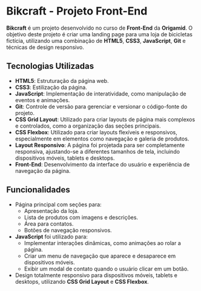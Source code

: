 # Bikcraft - Projeto Front-End

**Bikcraft** é um projeto desenvolvido no curso de **Front-End** da **Origamid**. O objetivo deste projeto é criar uma landing page para uma loja de bicicletas fictícia, utilizando uma combinação de **HTML5**, **CSS3**, **JavaScript**, **Git** e técnicas de design responsivo.

## Tecnologias Utilizadas

- **HTML5**: Estruturação da página web.
- **CSS3**: Estilização da página.
- **JavaScript**: Implementação de interatividade, como manipulação de eventos e animações.
- **Git**: Controle de versão para gerenciar e versionar o código-fonte do projeto.
- **CSS Grid Layout**: Utilizado para criar layouts de página mais complexos e controlados, como a organização das seções principais.
- **CSS Flexbox**: Utilizado para criar layouts flexíveis e responsivos, especialmente em elementos como navegação e galeria de produtos.
- **Layout Responsivo**: A página foi projetada para ser completamente responsiva, ajustando-se a diferentes tamanhos de tela, incluindo dispositivos móveis, tablets e desktops.
- **Front-End**: Desenvolvimento da interface do usuário e experiência de navegação da página.

## Funcionalidades

- Página principal com seções para:
  - Apresentação da loja.
  - Lista de produtos com imagens e descrições.
  - Área para contatos.
  - Botões de navegação responsivos.
- **JavaScript** foi utilizado para:
  - Implementar interações dinâmicas, como animações ao rolar a página.
  - Criar um menu de navegação que aparece e desaparece em dispositivos móveis.
  - Exibir um modal de contato quando o usuário clicar em um botão.
- Design totalmente responsivo para dispositivos móveis, tablets e desktops, utilizando **CSS Grid Layout** e **CSS Flexbox**.

